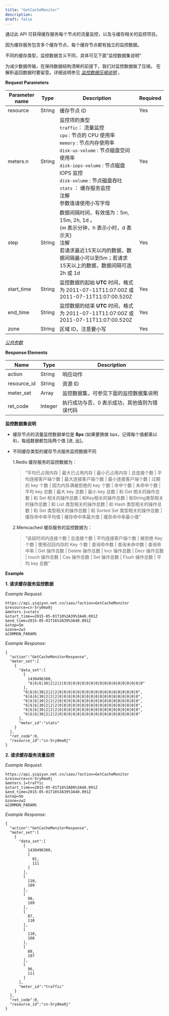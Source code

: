```yaml
---
title: "GetCacheMonitor"
description: 
draft: false
---
```




通过此 API 可获得缓存服务每个节点的流量监控，以及与缓存相关的监控项目。

因为缓存服务包含多个缓存节点，每个缓存节点都有独立的监控数据。

不同的缓存类型，监控数据含义不同，具体可见下面”监控数据集说明”

为减少数据传输，在保持数据结构清晰的前提下，我们对监控数据做了压缩， 在解析返回数据时要留意。详细说明参见 [_监控数据压缩说明_](../compress/) 。

**Request Parameters**

| Parameter name | Type | Description | Required |
| --- | --- | --- | --- |
| resource | String | 缓存节点 ID | Yes |
| meters.n | String | 监控项的类型<br/>`traffic`： 流量监控<br/>`cpu` : 节点的 CPU 使用率<br/>`memory` : 节点内存使用率 <br/>`disk-us-volume` : 节点磁盘空间使用率<br/>`disk-iops-volume` : 节点磁盘 IOPS 监控<br/>`disk-volume` : 节点磁盘吞吐<br/>`stats` ： 缓存服务监控<br/>注解<br/>参数值请使用小写字母 | Yes |
| step | String | 数据间隔时间，有效值为：5m, 15m, 2h, 1d 。<br/>(m 表示分钟，h 表示小时，d 表示天)<br/>注解<br/>若请求最近15天以内的数据，数据间隔最小可以到5m；若请求15天以上的数据，数据间隔可选2h 或 1d | Yes |
| start_time | String | 监控数据的起始 **UTC** 时间，格式为 2011-07-11T11:07:00Z 或 2011-07-11T11:07:00.520Z | Yes |
| end_time | String | 监控数据的结束 **UTC** 时间，格式为 2011-07-11T11:07:00Z 或 2011-07-11T11:07:00.520Z | Yes |
| zone | String | 区域 ID，注意要小写 | Yes |

[_公共参数_](../../../parameters/)

**Response Elements**

| Name | Type | Description |
| --- | --- | --- |
| action | String | 响应动作 |
| resource_id | String | 资源 ID |
| meter_set | Array | 监控数据集，可参见下面的监控数据集说明 |
| ret_code | Integer | 执行成功与否，0 表示成功，其他值则为错误代码 |

**监控数据集说明**

*   缓存节点的流量监控数据单位是 **Bps** (如果要换做 bps，记得每个值都乘以8)，每组数据都包括两个值 [进, 出]。

*   不同缓存类型的缓存节点服务监控数据不同

    1.Redis 缓存服务的监控数据为：

    > 
    > 
    > “平均已占用内存 \| 最大已占用内存 \| 最小已占用内存 \| 总连接个数 \| 平均连接客户端个数 \| 最大连接客户端个数 \| 最小连接客户端个数 \| 过期的 key 个数 \| 因为内存满被拒绝的 key 个数 \| 命中个数 \| 未命中个数 \| 平均 key 总数 \| 最大 key 总数 \| 最小 key 总数 \| 和 Get 相关的操作总数 \| 和 Set 相关的操作总数 \| 和Key相关的操作总数 \| 和String类型相关的操作总数 \| 和 List 类型相关的操作总数 \| 和 Hash 类型相关的操作总数 \| 和 Set 类型相关的操作总数 \| 和 Sorted Set 类型相关的操作总数 \| 缓存命中率平均值 \| 缓存命中率最大值 \| 缓存命中率最小值”
    > 
    > 

    2.Memcached 缓存服务的监控数据为：

    > 
    > 
    > “该段时间内连接个数 \| 总连接个数 \| 平均连接客户端个数 \| 被拒绝 Key 个数 \| 使用召回内存的 Key 个数 \| 查询命中数 \| 查询未命中数 \| 查询命中率 \| Get 操作总数 \| Delete 操作总数 \| Incr 操作总数 \| Decr 操作总数 \| touch 操作总数 \| Cas 操作总数 \| Set 操作总数 \| Flush 操作总数 \| 平均 key 总数”
    > 
    > 

**Example**

**1\. 请求缓存服务监控数据**

_Example Request_:

```
https://api.yiqiyun.net.cn/iaas/?action=GetCacheMonitor
&resource=cn-5ry0ma0j
&meters.1=stats
&start_time==2015-05-01T10%3A39%3A40.091Z
&end_time=2015-05-01T16%3A39%3A40.091Z
&step=5m
&zone=zw2
&COMMON_PARAMS
```

_Example Response_:

```
{
  "action":"GetCacheMonitorResponse",
  "meter_set":[
    {
      "data_set":[
        [
          1430496300,
          "6|6|6|30|2|2|2|0|0|0|0|0|0|0|0|0|0|0|0|0|0|0|0|0|0"
        ],
        "6|6|6|30|2|2|2|0|0|0|0|0|0|0|0|0|0|0|0|0|0|0|0|0|0",
        "6|6|6|30|2|2|2|0|0|0|0|0|0|0|0|0|0|0|0|0|0|0|0|0|0",
        "6|6|6|30|2|2|2|0|0|0|0|0|0|0|0|0|0|0|0|0|0|0|0|0|0",
        "6|6|6|30|2|2|2|0|0|0|0|0|0|0|0|0|0|0|0|0|0|0|0|0|0",
        "6|6|6|30|2|2|2|0|0|0|0|0|0|0|0|0|0|0|0|0|0|0|0|0|0",
        "6|6|6|30|2|2|2|0|0|0|0|0|0|0|0|0|0|0|0|0|0|0|0|0|0"
      ],
      "meter_id":"stats"
    }
  ],
  "ret_code":0,
  "resource_id":"cn-5ry0ma0j"
}
```

**2\. 请求缓存服务流量监控**

_Example Request_:

```
https://api.yiqiyun.net.cn/iaas/?action=GetCacheMonitor
&resource=cn-5ry0ma0j
&meters.1=traffic
&start_time==2015-05-01T16%3A00%3A40.091Z
&end_time=2015-05-01T16%3A39%3A40.091Z
&step=5m
&zone=zw2
&COMMON_PARAMS
```

_Example Response_:

```
{
  "action":"GetCacheMonitorResponse",
  "meter_set":[
    {
      "data_set":[
        [
          1430496300,
          [
            81,
            111
          ]
        ],
        [
          110,
          109
        ],
        [
          98,
          109
        ],
        [
          87,
          110
        ],
        [
          110,
          108
        ],
        [
          88,
          107
        ],
        [
          96,
          111
        ]
      ],
      "meter_id":"traffic"
    }
  ],
  "ret_code":0,
  "resource_id":"cn-5ry0ma0j"
}
```
